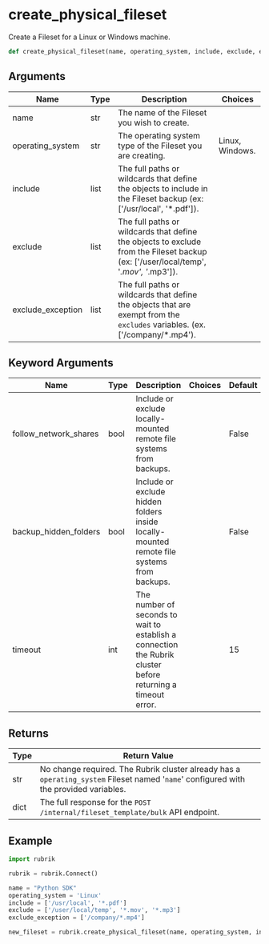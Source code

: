 # create_physical_fileset

Create a Fileset for a Linux or Windows machine.
```py
def create_physical_fileset(name, operating_system, include, exclude, exclude_exception, follow_network_shares=False, backup_hidden_folders=False, timeout=15)
```

## Arguments
| Name        | Type | Description                                                                 | Choices |
|-------------|------|-----------------------------------------------------------------------------|---------|
| name  | str  | The name of the Fileset you wish to create. |         |
| operating_system  | str  | The operating system type of the Fileset you are creating.  |    Linux, Windows.     |
| include  | list  | The full paths or wildcards that define the objects to include in the Fileset backup (ex: ['/usr/local', '*.pdf']). |         |
| exclude  | list  | The full paths or wildcards that define the objects to exclude from the Fileset backup (ex: ['/user/local/temp', '*.mov', '*.mp3']). |         |
| exclude_exception  | list  | The full paths or wildcards that define the objects that are exempt from the `excludes` variables. (ex. ['/company/*.mp4'). |         |
## Keyword Arguments
| Name        | Type | Description                                                                 | Choices | Default |
|-------------|------|-----------------------------------------------------------------------------|---------|---------|
| follow_network_shares  | bool  | Include or exclude locally-mounted remote file systems from backups.  |         |    False     |
| backup_hidden_folders  | bool  | Include or exclude hidden folders inside locally-mounted remote file systems from backups.  |         |    False     |
| timeout  | int  | The number of seconds to wait to establish a connection the Rubrik cluster before returning a timeout error.  |         |    15     |

## Returns
| Type | Return Value                                                                                   |
|------|-----------------------------------------------------------------------------------------------|
| str  | No change required. The Rubrik cluster already has a `operating_system` Fileset named '`name`' configured with the provided variables. |
| dict  | The full response for the `POST /internal/fileset_template/bulk` API endpoint. |
## Example
```py
import rubrik

rubrik = rubrik.Connect()

name = "Python SDK"
operating_system = 'Linux'
include = ['/usr/local', '*.pdf']
exclude = ['/user/local/temp', '*.mov', '*.mp3']
exclude_exception = ['/company/*.mp4']

new_fileset = rubrik.create_physical_fileset(name, operating_system, include, exclude, exclude_exception)
```
